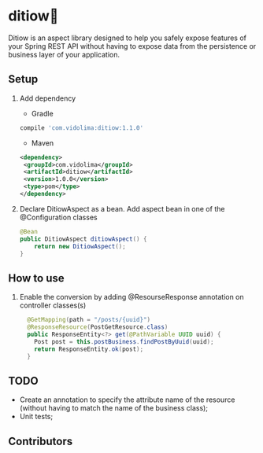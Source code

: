 # ditiow🦸
Ditiow is an aspect library designed to help you safely expose features of your Spring REST API without having to expose data from the persistence or business layer of your application.

## Setup

1. Add dependency

    - Gradle
    
    ```groovy
    compile 'com.vidolima:ditiow:1.1.0'
    ```
   
   - Maven
   
   ```xml
   <dependency>
   	<groupId>com.vidolima</groupId>
   	<artifactId>ditiow</artifactId>
   	<version>1.0.0</version>
   	<type>pom</type>
   </dependency>
   ```
   
2. Declare DitiowAspect as a bean. Add aspect bean in one of the @Configuration classes

    ```java
    @Bean
    public DitiowAspect ditiowAspect() {
        return new DitiowAspect();
    }
    ```

## How to use

1. Enable the conversion by adding @ResourseResponse annotation on controller classes(s)

    ```java
      @GetMapping(path = "/posts/{uuid}")
      @ResponseResource(PostGetResource.class)
      public ResponseEntity<?> get(@PathVariable UUID uuid) {
        Post post = this.postBusiness.findPostByUuid(uuid);
        return ResponseEntity.ok(post);
      }
    ```

## TODO

- Create an annotation to specify the attribute name of the resource (without having to match the name of the business class);
- Unit tests; 

## Contributors

